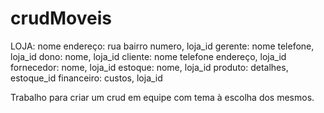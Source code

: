 # crudMoveis
LOJA: nome
endereço: rua bairro numero, loja_id
gerente: nome telefone, loja_id
dono: nome, loja_id
cliente: nome telefone endereço, loja_id
fornecedor: nome, loja_id
estoque: nome, loja_id
produto: detalhes, estoque_id
financeiro: custos, loja_id

Trabalho para criar um crud em equipe com tema à escolha dos mesmos.

